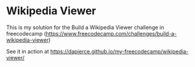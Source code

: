# Wikipedia Viewer

This is my solution for the Build a Wikipedia Viewer challenge in freecodecamp (https://www.freecodecamp.com/challenges/build-a-wikipedia-viewer)

See it in action at https://dapierce.github.io/my-freecodecamp/wikipedia-viewer/
